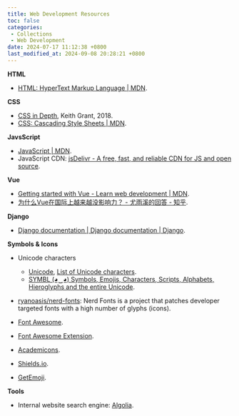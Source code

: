 ```yaml
---
title: Web Development Resources
toc: false
categories:
 - Collections
 - Web Development
date: 2024-07-17 11:12:38 +0800
last_modified_at: 2024-09-08 20:28:21 +0800
---
```


**HTML**

- [HTML: HyperText Markup Language \| MDN](https://developer.mozilla.org/en-US/docs/Web/HTML).

**CSS**

- [CSS in Depth](https://www.k0d.cc/storage/books/HTML%20+%20CSS/[ENG]%20CSS%20in%20Depth%20[Grant,%202018].pdf), Keith Grant, 2018.
- [CSS: Cascading Style Sheets \| MDN](https://developer.mozilla.org/en-US/docs/Web/CSS).

**JavsScript**

- [JavaScript \| MDN](https://developer.mozilla.org/en-US/docs/Web/JavaScript).
- JavaScript CDN: [jsDelivr - A free, fast, and reliable CDN for JS and open source](https://www.jsdelivr.com/).

**Vue**

- [Getting started with Vue - Learn web development \| MDN](https://developer.mozilla.org/en-US/docs/Learn/Tools_and_testing/Client-side_JavaScript_frameworks/Vue_getting_started).
- [为什么Vue在国际上越来越没影响力？ - 尤雨溪的回答 - 知乎](https://www.zhihu.com/question/472193255/answer/2235015723).

**Django**

- [Django documentation \| Django documentation \| Django](https://docs.djangoproject.com/en/5.0/).

**Symbols & Icons**

- Unicode characters
  - [Unicode](https://en.wikipedia.org/wiki/Unicode), [List of Unicode characters](https://en.wikipedia.org/wiki/List_of_Unicode_characters).
  - [SYMBL (◕‿◕) Symbols, Emojis, Characters, Scripts, Alphabets, Hieroglyphs and the entire Unicode](https://symbl.cc/en/).

- [ryanoasis/nerd-fonts](https://github.com/ryanoasis/nerd-fonts?tab=readme-ov-file#font-installation): Nerd Fonts is a project that patches developer targeted fonts with a high number of glyphs (icons).
- [Font Awesome](https://fontawesome.com/).
- [Font Awesome Extension](https://andrelzgava.github.io/font-awesome-extension/).
- [Academicons](https://jpswalsh.github.io/academicons/).
- [Shields.io](https://shields.io/).
- [GetEmoji](https://getemoji.com/).

**Tools**

- Internal website search engine: [Algolia](https://www.algolia.com/).